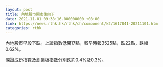 ```yaml
---
layout: post
title: 內地股市開市後向下
date: 2021-11-01 09:38:16.000000000 +08:00
link: https://news.rthk.hk/rthk/ch/component/k2/1617841-20211101.htm
categories: rthk
---
```


內地股市早段下跌。上證指數低開17點，較早時報3525點，跌22點，跌幅0.62%。

深證成份指數及創業板指數分別跌約0.4%及0.3%。
